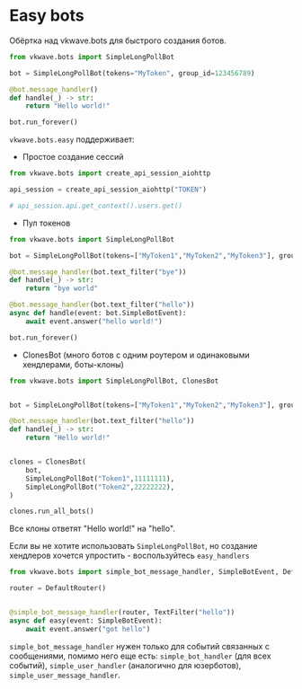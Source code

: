 # Easy bots

Обёртка над vkwave.bots для быстрого создания ботов.

```python
from vkwave.bots import SimpleLongPollBot

bot = SimpleLongPollBot(tokens="MyToken", group_id=123456789)

@bot.message_handler()
def handle(_) -> str:
    return "Hello world!"

bot.run_forever()
```

`vkwave.bots.easy` поддерживает:

- Простое создание сессий


```python
from vkwave.bots import create_api_session_aiohttp

api_session = create_api_session_aiohttp("TOKEN")

# api_session.api.get_context().users.get()
```


 - Пул токенов

```python
from vkwave.bots import SimpleLongPollBot

bot = SimpleLongPollBot(tokens=["MyToken1","MyToken2","MyToken3"], group_id=123456789)

@bot.message_handler(bot.text_filter("bye"))
def handle(_) -> str:
    return "bye world"

@bot.message_handler(bot.text_filter("hello"))
async def handle(event: bot.SimpleBotEvent):
    await event.answer("hello world!")

bot.run_forever()
```

- ClonesBot (много ботов с одним роутером и одинаковыми хендлерами, боты-клоны)

```python
from vkwave.bots import SimpleLongPollBot, ClonesBot


bot = SimpleLongPollBot(tokens=["MyToken1","MyToken2","MyToken3"], group_id=123456789)

@bot.message_handler(bot.text_filter("hello"))
def handle(_) -> str:
    return "Hello world!"


clones = ClonesBot(
    bot,
    SimpleLongPollBot("Token1",11111111),
    SimpleLongPollBot("Token2",22222222),
)

clones.run_all_bots()

```

Все клоны ответят "Hello world!" на "hello".

Если вы не хотите использовать `SimpleLongPollBot`, но создание хендлеров хочется упростить - воспользуйтесь `easy_handlers`

```python
from vkwave.bots import simple_bot_message_handler, SimpleBotEvent, DefaultRouter, TextFilter

router = DefaultRouter()


@simple_bot_message_handler(router, TextFilter("hello"))
async def easy(event: SimpleBotEvent):
    await event.answer("got hello")

```

`simple_bot_message_handler` нужен только для событий связанных с сообщениями, помимо него еще есть:
 `simple_bot_handler` (для всех событий), `simple_user_handler` (аналогично для юзерботов), `simple_user_message_handler`.
    

